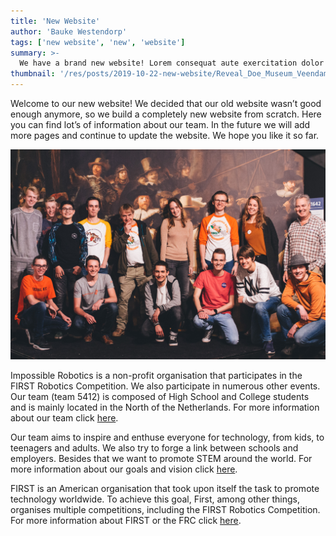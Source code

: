 ```yaml
---
title: 'New Website'
author: 'Bauke Westendorp'
tags: ['new website', 'new', 'website']
summary: >-
  We have a brand new website! Lorem consequat aute exercitation dolor excepteur. Enim enim eu dolore exercitation officia exercitation consectetur consectetur in reprehenderit irure et commodo nisi. Excepteur amet in aliquip culpa non amet. In aliqua velit tempor minim enim quis.
thumbnail: '/res/posts/2019-10-22-new-website/Reveal_Doe_Museum_Veendam-29.jpg'
---
```


Welcome to our new website! We decided that our old website wasn’t good enough anymore, so we build a completely new website from scratch. Here you can find lot’s of information about our team. In the future we will add more pages and continue to update the website. We hope you like it so far.

![team-image]

Impossible Robotics is a non-profit organisation that participates in the FIRST Robotics Competition. We also participate in numerous other events. Our team (team 5412) is composed of High School and College students and is mainly located in the North of the Netherlands. For more information about our team click [here][team-info].

Our team aims to inspire and enthuse everyone for technology, from kids, to teenagers and adults. We also try to forge a link between schools and employers.  Besides that we want to promote STEM around the world. For more information about our goals and vision click [here][goals].

FIRST is an American organisation that took upon itself the task to promote technology worldwide. To achieve this goal, First, among other things, organises multiple competitions, including the FIRST Robotics Competition. For more information about FIRST or the FRC click [here][first-info].

[team-image]: /res/posts/2019-10-22-new-website/Reveal_Doe_Museum_Veendam-29.jpg

[team-info]: http://www.impossible-robotics.com/about-us/
[goals]: http://www.impossible-robotics.com/dev/our-vision/
[first-info]: http://www.impossible-robotics.com/dev/what-are-first-frc/
